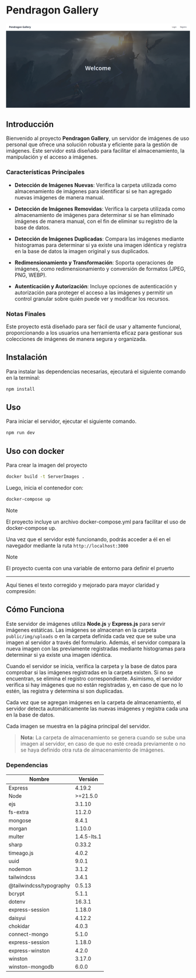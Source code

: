 # Pendragon Gallery

![Home](https://github.com/LuisGRR/ServerImages/blob/master/docs/assets/2025-03-02%2022.18.03%20localhost%20c781b6a5579d.png)


## Introducción

Bienvenido al proyecto **Pendragon Gallery**, un servidor de imágenes de uso personal que ofrece una solución robusta y eficiente para la gestión de imágenes. Este servidor está diseñado para facilitar el almacenamiento, la manipulación y el acceso a imágenes.

### Características Principales

- **Detección de Imágenes Nuevas**: Verifica la carpeta utilizada como almacenamiento de imágenes para identificar si se han agregado nuevas imágenes de manera manual.

- **Detección de Imágenes Removidas**: Verifica la carpeta utilizada como almacenamiento de imágenes para determinar si se han eliminado imágenes de manera manual, con el fin de eliminar su registro de la base de datos.

- **Detección de Imágenes Duplicadas**: Compara las imágenes mediante histogramas para determinar si ya existe una imagen idéntica y registra en la base de datos la imagen original y sus duplicados.

- **Redimensionamiento y Transformación**: Soporta operaciones de imágenes, como redimensionamiento y conversión de formatos (JPEG, PNG, WEBP).

- **Autenticación y Autorización**: Incluye opciones de autenticación y autorización para proteger el acceso a las imágenes y permitir un control granular sobre quién puede ver y modificar los recursos.

### Notas Finales

Este proyecto está diseñado para ser fácil de usar y altamente funcional, proporcionando a los usuarios una herramienta eficaz para gestionar sus colecciones de imágenes de manera segura y organizada.

## Instalación

Para instalar las dependencias necesarias, ejecutará el siguiente comando en la terminal:

```bash
npm install
```

## Uso

Para iniciar el servidor, ejecutar el siguiente comando.

```bash
npm run dev
```

## Uso con docker

Para crear la imagen del proyecto

```bash
docker build -t ServerImages .
```
Luego, inicia el contenedor con:

```bash
docker-compose up
```
>[!NOTE]
>El proyecto incluye un archivo docker-compose.yml para facilitar el uso de docker-compose up.

Una vez que el servidor esté funcionando, podrás acceder a él en el navegador mediante la ruta `http://localhost:3000`
>[!NOTE]
>El proyecto cuenta con una variable de entorno para definir el pruerto

---

Aquí tienes el texto corregido y mejorado para mayor claridad y compresión:

## Cómo Funciona

Este servidor de imágenes utiliza **Node.js** y **Express.js** para servir imágenes estáticas. Las imágenes se almacenan en la carpeta `public/img/uploads` o en la carpeta definida cada vez que se sube una imagen al servidor a través del formulario. Además, el servidor compara la nueva imagen con las previamente registradas mediante histogramas para determinar si ya existe una imagen idéntica.

Cuando el servidor se inicia, verifica la carpeta y la base de datos para comprobar si las imágenes registradas en la carpeta existen. Si no se encuentran, se elimina el registro correspondiente. Asimismo, el servidor verifica si hay imágenes que no están registradas y, en caso de que no lo estén, las registra y determina si son duplicadas.

Cada vez que se agregan imágenes en la carpeta de almacenamiento, el servidor detecta automáticamente las nuevas imágenes y registra cada una en la base de datos.

Cada imagen se muestra en la página principal del servidor.

> **Nota:** La carpeta de almacenamiento se genera cuando se sube una imagen al servidor, en caso de que no esté creada previamente o no se haya definido otra ruta de almacenamiento de imágenes.

### Dependencias

|Nombre|Versión |
|------|--------|
|Express|4.19.2|
|Node|>=21.5.0|
|ejs|3.1.10|
|fs-extra|11.2.0|
|mongose|8.4.1|
|morgan|1.10.0|
|multer|1.4.5-lts.1|
|sharp|0.33.2|
|timeago.js|4.0.2|
|uuid|9.0.1|
|nodemon|3.1.2|
|tailwindcss|3.4.1|
|@tailwindcss/typography|0.5.13|
|bcrypt|5.1.1|
|dotenv|16.3.1|
|express-session|1.18.0|
|daisyui|4.12.2|
|chokidar|4.0.3|
|connect-mongo|5.1.0|
|express-session|1.18.0|
|express-winston|4.2.0|
|winston|3.17.0|
|winston-mongodb|6.0.0|
